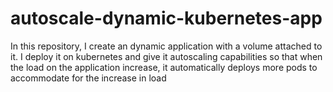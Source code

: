 # autoscale-dynamic-kubernetes-app
In this repository, I create an dynamic application with a volume attached to it. I deploy it on kubernetes and give it autoscaling capabilities so that when the load on the application increase, it automatically deploys more pods to accommodate for the increase in load
